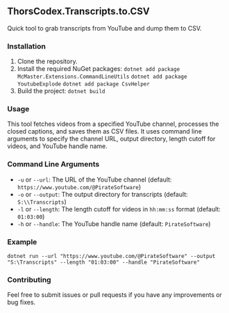 ## ThorsCodex.Transcripts.to.CSV

Quick tool to grab transcripts from YouTube and dump them to CSV.

### Installation

1. Clone the repository.
2. Install the required NuGet packages:
	`dotnet add package McMaster.Extensions.CommandLineUtils`
	`dotnet add package YoutubeExplode` 
	`dotnet add package CsvHelper`
3. Build the project:
	`dotnet build`
### Usage

This tool fetches videos from a specified YouTube channel, processes the closed captions, and saves them as CSV files. It uses command line arguments to specify the channel URL, output directory, length cutoff for videos, and YouTube handle name.

### Command Line Arguments

- `-u` or `--url`: The URL of the YouTube channel (default: `https://www.youtube.com/@PirateSoftware`)
- `-o` or `--output`: The output directory for transcripts (default: `S:\\Transcripts`)
- `-l` or `--length`: The length cutoff for videos in `hh:mm:ss` format (default: `01:03:00`)
- `-h` or `--handle`: The YouTube handle name (default: `PirateSoftware`)

### Example
`dotnet run --url "https://www.youtube.com/@PirateSoftware" --output "S:\Transcripts" --length "01:03:00" --handle "PirateSoftware"`

### Contributing

Feel free to submit issues or pull requests if you have any improvements or bug fixes.